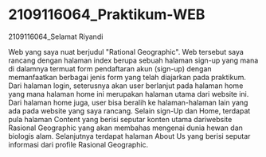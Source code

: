 # 2109116064_Praktikum-WEB
2109116064_Selamat Riyandi

Web yang saya nuat berjudul "Rational Geographic". Web tersebut saya rancang dengan halaman index berupa sebuah halaman sign-up yang mana di dalamnya termuat form pendaftaran akun (sign-up) dengan memanfaatkan berbagai jenis form yang telah diajarkan pada praktikum. Dari halaman login, seterusnya akan user berlanjut pada halaman home yang mana halaman home ini merupakan halaman utama dari website ini. Dari halaman home juga, user bisa beralih ke halaman-halaman lain yang ada pada website yang saya rancang. Selain sign-Up dan Home, terdapat pula halaman Content yang berisi seputar konten utama dariwebsite Rasional Geographic yang akan membahas mengenai dunia hewan dan biologis alam. Selanjutnya terdapat halaman About Us yang berisi seputar informasi dari profile Rasional Geographic.
